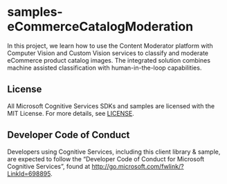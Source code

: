# samples-eCommerceCatalogModeration

In this project, we learn how to use the Content Moderator platform with Computer Vision and Custom Vision services to classify and moderate eCommerce product catalog images. The integrated solution combines machine assisted classification with human-in-the-loop capabilities.

## License

All Microsoft Cognitive Services SDKs and samples are licensed with the MIT License. For more details, see [LICENSE](https://microsoft.mit-license.org/).

## Developer Code of Conduct

Developers using Cognitive Services, including this client library & sample, are expected to follow the “Developer Code of Conduct for Microsoft Cognitive Services”, found at http://go.microsoft.com/fwlink/?LinkId=698895.

